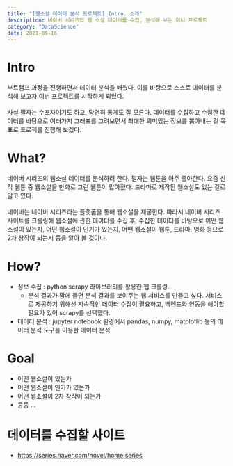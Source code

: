 ```yaml
---
title: "[웹소설 데이터 분석 프로젝트] Intro. 소개"
description: 네이버 시리즈의 웹 소설 데이터를 수집, 분석해 보는 미니 프로젝트
category: "DataScience"
date: 2021-09-16
---
```


# Intro
부트캠프 과정을 진행하면서 데이터 분석을 배웠다. 이를 바탕으로 스스로 데이터를 분석해 보고자 이번 프로젝트를 시작하게 되었다.
<br/><br/>
사실 필자는 수포자이기도 하고, 당연히 통계도 잘 모른다. 데이터를 수집하고 수집한 데이터를 바탕으로 여러가지 그래프를 그려보면서 최대한 의미있는 정보를 뽑아내는 걸 목표로 프로젝를 진행해 보겠다.

# What?
네이버 시리즈의 웹소설 데이터를 분석하려 한다. 필자는 웹툰을 아주 좋아한다. 요즘 신작 웹툰 중 웹소설을 만화로 그린 웹툰이 많아졌다. 드라마로 제작된 웹소설도 있는 걸로 알고 있다.
<br/><br/>
네이버는 네이버 시리즈라는 플랫폼을 통해 웹소설을 제공한다. 따라서 네이버 시리즈 사이트를 크롤링해 웹소설에 관한 데이터를 수집 후, 수집한 데이터를 바탕으로 어떤 웹소설이 있는지, 어떤 웹소설이 인기가 있는지, 어떤 웹소설이 웹툰, 드라마, 영화 등으로 2차 창작이 되는지 등을 알아 볼 것이다.

# How?
- 정보 수집 : python scrapy 라이브러리를 활용한 웹 크롤링.
    - 분석 결과가 맘에 들면 분셕 결과를 보여주는 웹 서비스를 만들고 싶다. 서비스로 제공하기 위해선 지속적인 데이터 수집이 필요하고, 백엔드와 연동을 해야할 필요가 있어 scrapy를 선택했다.
- 데이터 분석 : jupyter notebook 환경에서 pandas, numpy, matplotlib 등의 데이터 분석 도구를 이용한 데이터 분석

# Goal
- 어떤 웹소설이 있는가
- 어떤 웹소설이 인기가 있는가
- 어떤 웹소설이 2차 창작이 되는가
- 등등 ...

# 데이터를 수집할 사이트
- https://series.naver.com/novel/home.series